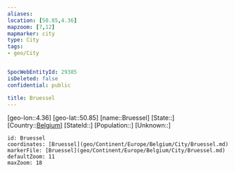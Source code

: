 ```yaml
---
aliases: 
location: [50.85,4.36]
mapzoom: [7,12] 
mapmarker: city 
type: City
tags:
- geo/City


SpocWebEntityId: 29385
isDeleted: false
confidential: public

title: Bruessel
---
```

[geo-lon::4.36]
[geo-lat::50.85]
[name::Bruessel]
[State::]
[Country::[Belgium](geo/Continent/Europe/Belgium.md)]
[StateId::]
[Population::]
[Unknown::]


```leaflet
id: Bruessel
coordinates: [Bruessel](geo/Continent/Europe/Belgium/City/Bruessel.md)
markerFile: [Bruessel](geo/Continent/Europe/Belgium/City/Bruessel.md)
defaultZoom: 11 
maxZoom: 18
```


